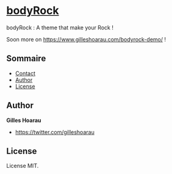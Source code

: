 # [bodyRock](https://www.gilleshoarau.com/bodyrock)

bodyRock : A theme that make your <body>Rock !

Soon more on <https://www.gilleshoarau.com/bodyrock-demo/> !


## Sommaire

- [Contact](#contact)
- [Author](#author)
- [License](#license)


## Author

**Gilles Hoarau**

- <https://twitter.com/gilleshoarau>


## License

License MIT.
